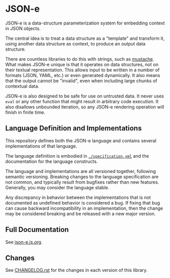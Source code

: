 # JSON-e

JSON-e is a data-structure parameterization system for embedding context in
JSON objects.

The central idea is to treat a data structure as a "template" and transform it,
using another data structure as context, to produce an output data structure.

There are countless libraries to do this with strings, such as
[mustache](https://mustache.github.io/). What makes JSON-e unique is that it
operates on data structures, not on their textual representation. This allows
input to be written in a number of formats (JSON, YAML, etc.) or even generated
dynamically. It also means that the output cannot be "invalid", even when
including large chunks of contextual data.

JSON-e is also designed to be safe for use on untrusted data. It never uses
`eval` or any other function that might result in arbitrary code execution. It
also disallows unbounded iteration, so any JSON-e rendering operation will
finish in finite time.

## Language Definition and Implementations

This repository defines both the JSON-e language and contains several
implementations of that language.

The language definition is embodied in [`./specification.yml`](./specification.yml) and the
documentation for the language constructs.

The language and implementations are all versioned together, following semantic
versioning.  Breaking changes to the language specification are not common, and
typically result from bugfixes rather than new features.  Generally, you may
consider the language stable.

Any discrepancy in behavior between the implementations that is not documented
as undefined behavior is considered a bug.  If fixing that bug can cause
backward incompatibility in an implementation, then the change may be considered
breaking and be released with a new major version.

## Full Documentation

See [json-e.js.org](https://json-e.js.org).

## Changes

See
[CHANGELOG.rst](https://github.com/json-e/json-e/blob/main/CHANGELOG.rst)
for the changes in each version of this library.
